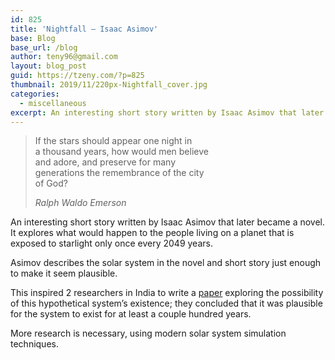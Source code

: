 ```yaml
---
id: 825
title: 'Nightfall – Isaac Asimov'
base: Blog
base_url: /blog
author: teny96@gmail.com
layout: blog_post
guid: https://tzeny.com/?p=825
thumbnail: 2019/11/220px-Nightfall_cover.jpg
categories:
  - miscellaneous
excerpt: An interesting short story written by Isaac Asimov that later became a novel. It explores what would happen to the people living on a planet that is exposed to starlight only once every 2049 years.
---
```

<blockquote class="wp-block-quote">
  <p>
    If the stars should appear one night in<br /> a thousand years, how would men believe<br /> and adore, and preserve for many<br /> generations the remembrance of the city<br /> of God?
  </p>
  
  <cite>Ralph Waldo Emerson</cite>
</blockquote>

An interesting short story written by Isaac Asimov that later became a novel. It explores what would happen to the people living on a planet that is exposed to starlight only once every 2049 years.

Asimov describes the solar system in the novel and short story just enough to make it seem plausible. 

This inspired 2 researchers in India to write a <a rel="noreferrer noopener" aria-label="paper (opens in a new tab)" href="https://arxiv.org/pdf/1407.4895.pdf" target="_blank">paper</a> exploring the possibility of this hypothetical system’s existence; they concluded that it was plausible for the system to exist for at least a couple hundred years. 

More research is necessary, using modern solar system simulation techniques.
